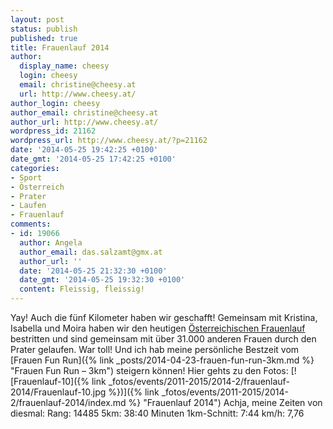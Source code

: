 ```yaml
---
layout: post
status: publish
published: true
title: Frauenlauf 2014
author:
  display_name: cheesy
  login: cheesy
  email: christine@cheesy.at
  url: http://www.cheesy.at/
author_login: cheesy
author_email: christine@cheesy.at
author_url: http://www.cheesy.at/
wordpress_id: 21162
wordpress_url: http://www.cheesy.at/?p=21162
date: '2014-05-25 19:42:25 +0100'
date_gmt: '2014-05-25 17:42:25 +0100'
categories:
- Sport
- Österreich
- Prater
- Laufen
- Frauenlauf
comments:
- id: 19066
  author: Angela
  author_email: das.salzamt@gmx.at
  author_url: ''
  date: '2014-05-25 21:32:30 +0100'
  date_gmt: '2014-05-25 19:32:30 +0100'
  content: Fleissig, fleissig!
---
```

Yay! Auch die fünf Kilometer haben wir geschafft! Gemeinsam mit Kristina, Isabella und Moira haben wir den heutigen [Österreichischen Frauenlauf](http://www.oesterreichischer-frauenlauf.at/) bestritten und sind gemeinsam mit über 31.000 anderen Frauen durch den Prater gelaufen.
War toll! Und ich hab meine persönliche Bestzeit vom [Frauen Fun Run]({% link _posts/2014-04-23-frauen-fun-run-3km.md %} "Frauen Fun Run – 3km") steigern können!
Hier gehts zu den Fotos:
[![Frauenlauf-10]({% link _fotos/events/2011-2015/2014-2/frauenlauf-2014/Frauenlauf-10.jpg %})]({% link _fotos/events/2011-2015/2014-2/frauenlauf-2014/index.md %} "Frauenlauf 2014")
Achja, meine Zeiten von diesmal:
Rang: 14485
5km: 38:40 Minuten
1km-Schnitt: 7:44
km/h: 7,76
